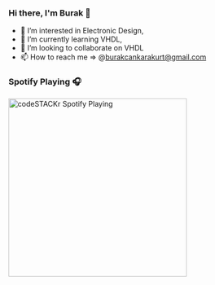 ### Hi there, I'm Burak 👋

- 👀 I’m interested in Electronic Design,
- 🌱 I’m currently learning VHDL,
- 💞️ I’m looking to collaborate on VHDL
- 📫 How to reach me => @burakcankarakurt@gmail.com

### Spotify Playing 🎧

[<img src="https://now-playing-codestackr.vercel.app/api/spotify-playing" alt="codeSTACKr Spotify Playing" width="350" />](https://open.spotify.com/user/11154712196?si=a34d088f67c34dcb)

[linkedin]: https://linkedin.com/in/burakcankarakurt

<!---
jellybeanist/jellybeanist is a ✨ special ✨ repository because its `README.md` (this file) appears on your GitHub profile.
You can click the Preview link to take a look at your changes.
--->
